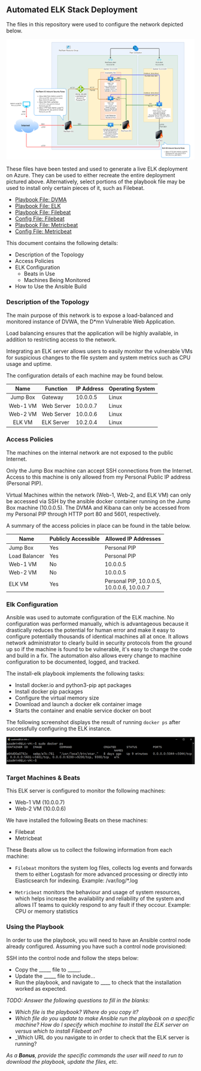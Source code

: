 ## Automated ELK Stack Deployment

The files in this repository were used to configure the network depicted below.

![Network Diagram](https://github.com/david-santoso/ELK-Stack-Project/blob/main/Diagrams/network_diagram.png)

These files have been tested and used to generate a live ELK deployment on Azure. They can be used to either recreate the entire deployment pictured above. Alternatively, select portions of the playbook file may be used to install only certain pieces of it, such as Filebeat.

  - [Playbook File: DVMA](Ansible/install-dvma.yml)
  - [Playbook File: ELK](Ansible/install-elk.yml)
  - [Playbook File: Filebeat](Ansible/filebeat-playbook.yml)
  - [Config File: Filebeat](Ansible/filebeat-config.yml)
  - [Playbook File: Metricbeat](Ansible/metricbeat-playbook.yml)
  - [Config File: Metricbeat](Ansible/metricbeat-config.yml)

This document contains the following details:
- Description of the Topology
- Access Policies
- ELK Configuration
  - Beats in Use
  - Machines Being Monitored
- How to Use the Ansible Build


### Description of the Topology

The main purpose of this network is to expose a load-balanced and monitored instance of DVWA, the D*mn Vulnerable Web Application.

Load balancing ensures that the application will be highly available, in addition to restricting access to the network.

Integrating an ELK server allows users to easily monitor the vulnerable VMs for suspicious changes to the file system and system metrics such as CPU usage and uptime.

The configuration details of each machine may be found below.

|      Name     |    Function   |   IP Address   | Operating System |
|:-------------:|---------------|----------------|------------------|
| Jump Box      | Gateway       |    10.0.0.5    |      Linux       |
| Web-1 VM      | Web Server    |    10.0.0.7    |      Linux       |
| Web-2 VM      | Web Server    |    10.0.0.6    |      Linux       |
| ELK VM        | ELK Server    |    10.2.0.4    |      Linux       |

### Access Policies

The machines on the internal network are not exposed to the public Internet. 

Only the Jump Box machine can accept SSH connections from the Internet. Access to this machine is only allowed from my Personal Public IP address (Personal PIP).

Virtual Machines within the network (Web-1, Web-2, and ELK VM) can only be accessed via SSH by the ansible docker container running on the Jump Box machine (10.0.0.5). The DVMA and Kibana can only be accessed from my Personal PIP through HTTP port 80 and 5601, respectively.

A summary of the access policies in place can be found in the table below.

| Name          | Publicly Accessible | Allowed IP Addresses                           |
|---------------|---------------------|------------------------------------------------|
| Jump Box      | Yes                 | Personal PIP                                   |
| Load Balancer | Yes                 | Personal PIP                                   |
| Web-1 VM      | No                  | 10.0.0.5                                       |
| Web-2 VM      | No                  | 10.0.0.5                                       |
| ELK VM        | Yes                 | Personal PIP, 10.0.0.5,<br>10.0.0.6, 10.0.0.7  |


### Elk Configuration

Ansible was used to automate configuration of the ELK machine. No configuration was performed manually, which is advantageous because it drastically reduces the potential for human error and make it easy to configure potentially thousands of identical machines all at once. It allows network administrator to clearly build in security protocols from the ground up so if the machine is found to be vulnerable, it's easy to change the code and build in a fix. The  automation also allows every change to machine configuration to be documented, logged, and tracked.

The install-elk playbook implements the following tasks:
- Install docker.io and python3-pip apt packages
- Install docker pip packages
- Configure the virtual memory size
- Download and launch a docker elk container image
- Starts the container and enable service docker on boot

The following screenshot displays the result of running `docker ps` after successfully configuring the ELK instance.

![Screenshot of docker ps output](Images/docker_ps_output.png)

### Target Machines & Beats
This ELK server is configured to monitor the following machines:
- Web-1 VM (10.0.0.7)
- Web-2 VM (10.0.0.6)

We have installed the following Beats on these machines:
- Filebeat
- Metricbeat

These Beats allow us to collect the following information from each machine:

- `Filebeat` monitors the system log files, collects log events and forwards them to either Logstash for more advanced processing or directly into Elasticsearch for indexing.
  Example: /var/log/*.log

- `Metricbeat` monitors the behaviour and usage of system resources, which helps increase the availability and reliability of the system and allows IT teams to quickly respond to any fault if they occour.
  Example: CPU or memory statistics


### Using the Playbook
In order to use the playbook, you will need to have an Ansible control node already configured. Assuming you have such a control node provisioned: 

SSH into the control node and follow the steps below:
- Copy the _____ file to _____.
- Update the _____ file to include...
- Run the playbook, and navigate to ____ to check that the installation worked as expected.

_TODO: Answer the following questions to fill in the blanks:_
- _Which file is the playbook? Where do you copy it?_
- _Which file do you update to make Ansible run the playbook on a specific machine? How do I specify which machine to install the ELK server on versus which to install Filebeat on?_
- _Which URL do you navigate to in order to check that the ELK server is running?

_As a **Bonus**, provide the specific commands the user will need to run to download the playbook, update the files, etc._
